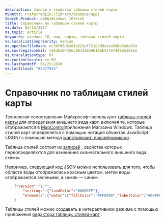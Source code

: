 ```yaml
---
description: Записи и свойства таблицы стилей карты
MSHAttr: PreferredLib:/library/windows/apps
Search.Product: eADQiWindows 10XVcnh
title: Справочник по таблицам стилей карты
ms.date: 03/19/2017
ms.topic: article
keywords: windows 10, uwp, карты, таблица стилей карты
ms.localizationpriority: medium
ms.openlocfilehash: ec30fd5d63dfa522ef721d2d8a2e4950e6e8e854
ms.sourcegitcommit: c9edb164356c0843d8a9b19ab43707d486e392e1
ms.translationtype: MT
ms.contentlocale: ru-RU
ms.lasthandoff: 06/25/2020
ms.locfileid: "85377935"
---
```

# <a name="map-style-sheet-reference"></a>Справочник по таблицам стилей карты

Технологии сопоставления Майкрософт используют [таблицы стилей карты](https://docs.microsoft.com/BingMaps/styling/map-style-sheets) для определения внешнего вида карт, включая те, которые отображаются в [MapControl](https://docs.microsoft.com/uwp/api/windows.ui.xaml.controls.maps.mapcontrol)приложения Магазина Windows.  Таблица стилей карт определяется с помощью нотация объектов JavaScript (JSON) с помощью метода [мапстилешит. парсефромжсон](https://docs.microsoft.com/uwp/api/windows.ui.xaml.controls.maps.mapstylesheet.parsefromjson#Windows_UI_Xaml_Controls_Maps_MapStyleSheet_ParseFromJson_System_String_) .

Таблица стилей состоит из [записей](https://docs.microsoft.com/BingMaps/styling/map-style-sheet-entries) , свойства которых переопределяются для изменения окончательного внешнего вида схемы.

Например, следующий код JSON можно использовать для того, чтобы области воды отображались красным цветом, метки воды отображаются зелеными, а земли — синим.

```json
    {"version":"1.*",
        "settings":{"landColor":"#0000FF"},
        "elements":{"water":{"fillColor":"#FF0000","labelColor":"#00FF00"}}
    }
```

Таблицы стилей можно создавать в интерактивном режиме с помощью приложения [редактора таблицы стилей карт](https://www.microsoft.com/p/map-style-sheet-editor/9nbhtcjt72ft) .
